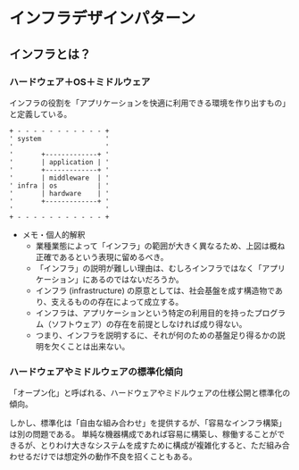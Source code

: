 # インフラデザインパターン

## インフラとは？

### ハードウェア＋OS＋ミドルウェア

インフラの役割を「アプリケーションを快適に利用できる環境を作り出すもの」と定義している。

```text
+ - - - - - - - - - - - +
' system                '
'                       '
'       +-------------+ '
'       | application | '
'       +-------------+ '
'       | middleware  | '
' infra | os          | '
'       | hardware    | '
'       +-------------+ '
'                       '
+ - - - - - - - - - - - +
```

 * メモ・個人的解釈
   * 業種業態によって「インフラ」の範囲が大きく異なるため、上図は概ね正確であるという表現に留めるべき。
   * 「インフラ」の説明が難しい理由は、むしろインフラではなく「アプリケーション」にあるのではないだろうか。
   * インフラ (infrastructure) の原意としては、社会基盤を成す構造物であり、支えるものの存在によって成立する。
   * インフラは、アプリケーションという特定の利用目的を持ったプログラム（ソフトウェア）の存在を前提としなければ成り得ない。
   * つまり、インフラを説明するに、それが何のための基盤足り得るかの説明を欠くことは出来ない。

### ハードウェアやミドルウェアの標準化傾向

「オープン化」と呼ばれる、ハードウェアやミドルウェアの仕様公開と標準化の傾向。

しかし、標準化は「自由な組み合わせ」を提供するが、「容易なインフラ構築」は別の問題である。
単純な機器構成であれば容易に構築し、稼働することができるが、とりわけ大きなシステムを成すために構成が複雑化すると、ただ組み合わせるだけでは想定外の動作不良を招くこともある。

